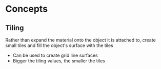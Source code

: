 # Concepts

## Tiling

Rather than expand the material onto the object it is attached to, create
small tiles and fill the object's surface with the tiles

- Can be used to create grid line surfaces
- Bigger the tiling values, the smaller the tiles

